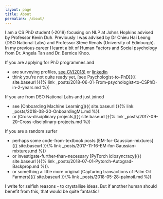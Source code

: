 ```yaml
---
layout: page
title: About
permalink: /about/
---
```



I am a CS PhD student (-2018) focusing on NLP at Johns Hopkins advised by Professor Kevin Duh. Previously I was advised by Dr Chieu Hai Leong (DSO National Labs) and Professor Steve Renals (University of Edinburgh). In my previous career I learnt a bit of Human Factors and Social psychology from Dr. Angela Tan and Dr. Bernice Khoo.

If you are applying for PhD programmes and

 * are surveying profiles, [see CV(2018)](https://drive.google.com/file/d/1j6sra1MTzZTeETPesiT0Em5hIs69Ir0p/view?usp=sharing) or [linkedin](https://w.linkedin.com/in/suzanna-sia-83b032bb)
 * think you're not quite ready yet, [see Psychologist-to-PhD]({{ site.baseurl }}{% link _posts/2018-06-01-From-psychologist-to-CSPhD-in-2-years.md %})

If you are from DSO National Labs and just joined 
 
 * see [Onboarding Machine Learning]({{ site.baseurl }}{% link _posts/2018-08-30-OnboardingML.md %}). 
 * or [Cross-disciplinary projects]({{ site.baseurl }}{% link _posts/2017-09-20-Cross-disciplinary-projects.md %})


If you are a random surfer 

 * perhaps some code-from-textbook posts [EM-for-Gaussian-mixtures]({{ site.baseurl }}{% link _posts/2017-11-16-EM-for-Gaussian-mixtures.md %}) 
 * or investigate-further-than-necessary [PyTorch idiosyncracy]({{ site.baseurl }}{% link _posts/2018-07-01-Pytorch-Autograd-Backprop.md %}). 
 * or something a little more original [Capturing transactions of Palm Oil Farmers]({{ site.baseurl }}{% link _posts/2018-05-28-palmoil.md %})



I write for selfish reasons - to crystallise ideas. But if another human should benefit from this, that would be quite fantastic!

